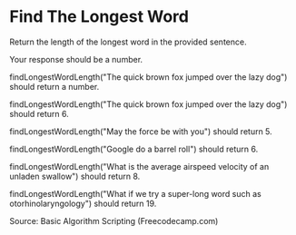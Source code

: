 # Find The Longest Word

Return the length of the longest word in the provided sentence.

Your response should be a number.

findLongestWordLength("The quick brown fox jumped over the lazy dog") should return a number.

findLongestWordLength("The quick brown fox jumped over the lazy dog") should return 6.

findLongestWordLength("May the force be with you") should return 5.

findLongestWordLength("Google do a barrel roll") should return 6.

findLongestWordLength("What is the average airspeed velocity of an unladen swallow") should return 8.

findLongestWordLength("What if we try a super-long word such as otorhinolaryngology") should return 19.

Source: Basic Algorithm Scripting (Freecodecamp.com)
